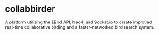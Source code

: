 # collabbirder
A platform utilizing the EBird API, Neo4j and Socket.io to create improved real-time collaborative birding and a faster-networked bird search system.
